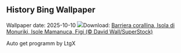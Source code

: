 ## History Bing Wallpaper
Wallpaper date: 2025-10-10
![](https://www.bing.com/th?id=OHR.MonurikiFiji_IT-IT0760985138_UHD.jpg&w=1000)Download: [Barriera corallina, Isola di Monuriki, Isole Mamanuca, Figi (© David Wall/SuperStock)](https://www.bing.com/th?id=OHR.MonurikiFiji_IT-IT0760985138_UHD.jpg)

Auto get programm by LtgX
